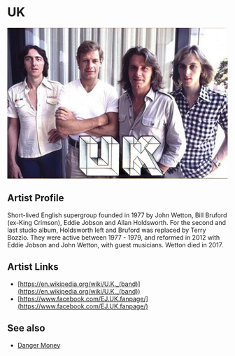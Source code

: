 # UK

![](../../assets/artists/UK.png)

## Artist Profile

Short-lived English supergroup founded in 1977 by John Wetton, Bill Bruford (ex-King Crimson), Eddie Jobson and Allan Holdsworth. For the second and last studio album, Holdsworth left and Bruford was replaced by Terry Bozzio. They were active between 1977 - 1979, and reformed in 2012 with Eddie Jobson and John Wetton, with guest musicians. Wetton died in 2017.

## Artist Links

- [https://en.wikipedia.org/wiki/U.K._(band)](https://en.wikipedia.org/wiki/U.K._(band))
- [https://www.facebook.com/EJ.UK.fanpage/](https://www.facebook.com/EJ.UK.fanpage/)


## See also

- [Danger Money](Danger_Money.md)

